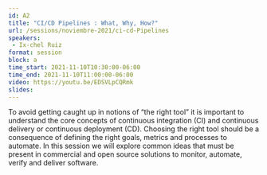 ```yaml
---
id: A2
title: "CI/CD Pipelines : What, Why, How?"
url: /sessions/noviembre-2021/ci-cd-Pipelines
speakers:
 - Ix-chel Ruiz
format: session
block: a
time_start: 2021-11-10T10:30:00-06:00
time_end: 2021-11-10T11:00:00-06:00
video: https://youtu.be/EDSVLpCQRmk
slides:
---
```


To avoid getting caught up in notions of “the right tool” it is important to understand the core concepts of continuous integration (CI) and continuous delivery or continuous deployment (CD). Choosing the right tool should be a consequence of defining the right goals, metrics and processes to automate. In this session we will explore common ideas that must be present in commercial and open source solutions to monitor, automate, verify and deliver software. 

